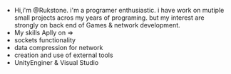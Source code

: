 - Hi,i'm @Rukstone.
 i'm a programer enthusiastic.
 i have work on mutiple small projects acros my years of programing.
 but my interest are strongly on back end of Games & network development.
- My skills Aplly on =>
- sockets functionality
- data compression for network
- creation and use of external tools
- UnityEnginer & Visual Studio
